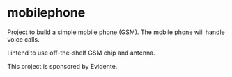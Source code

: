 # mobilephone

Project to build a simple mobile phone (GSM). The mobile phone will handle voice calls.

I intend to use off-the-shelf GSM chip and antenna.

This project is sponsored by Evidente.


